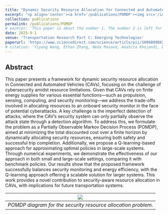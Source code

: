 ```yaml
---
title: "Dynamic Security Resource Allocation for Connected and Automated Vehicles"
excerpt: "<p align='center'><a href='/publications/POMDP'><img src='/images/POMDP.png' style='width: 500px;'/></a></p>"
collection: publications
permalink: /publications/POMDP
# excerpt: 'This paper is about the number 1. The number 2 is left for future work.'
date: 2025-9-1
venue: 'Transportation Research Part C: Emerging Technologies'
paperurl: 'https://www.sciencedirect.com/science/article/pii/S0968090X25003560'
# citation: 'Yiyang Wang, Ethan Zhang, Neda Masoud, Anahita Khojandi, Dynamic cybersecurity resource allocation in connected and automated vehicles, <i>Transportation Research Part C: Emerging Technologies, Volume 180, 2025, 105352</i>, ISSN 0968-090X.'
---
```


<!-- [[PDF]](https://www.researchgate.net/publication/345699783_Adversarial_Online_Learning_with_Variable_Plays_in_the_Pursuit-Evasion_Game_Theoretical_Foundations_and_Application_in_Connected_and_Automated_Vehicle_Cybersecurity)
[[CODE]](https://github.com/wayiya/adversarial_multi_armed_bandit_variable_plays) -->

## Abstract
This paper presents a framework for dynamic security resource allocation in Connected and Automated Vehicles (CAVs), focusing on the challenge of cybersecurity amidst resource limitations. Given that CAVs rely on finite energy supplies for various essential functions—such as propulsion, sensing, computing, and security monitoring—we address the trade-offs involved in allocating resources to an onboard security monitor in the face of potential cyberattacks. A key challenge is the imperfect detection of attacks, where the CAV’s security system can only partially observe the attack state through a detection algorithm. To address this, we formulate the problem as a Partially Observable Markov Decision Process (POMDP), aimed at minimizing the total discounted cost over a finite horizon by dynamically allocating security resources, ensuring both safety and successful trip completion. Additionally, we propose a Q-learning-based approach for approximating optimal policies in large-scale systems. Through numerical experiments, we demonstrate the effectiveness of our approach in both small and large-scale settings, comparing it with benchmark policies. Our results show that the proposed framework successfully balances security monitoring and energy efficiency, with the Q-learning approach offering a scalable solution for larger systems. This work provides a novel contribution to security-aware resource allocation in CAVs, with implications for future transportation systems.

| ![](/images/POMDP.png) |
|:--:|
| *POMDP diagram for the security resource allocation problem.* |
